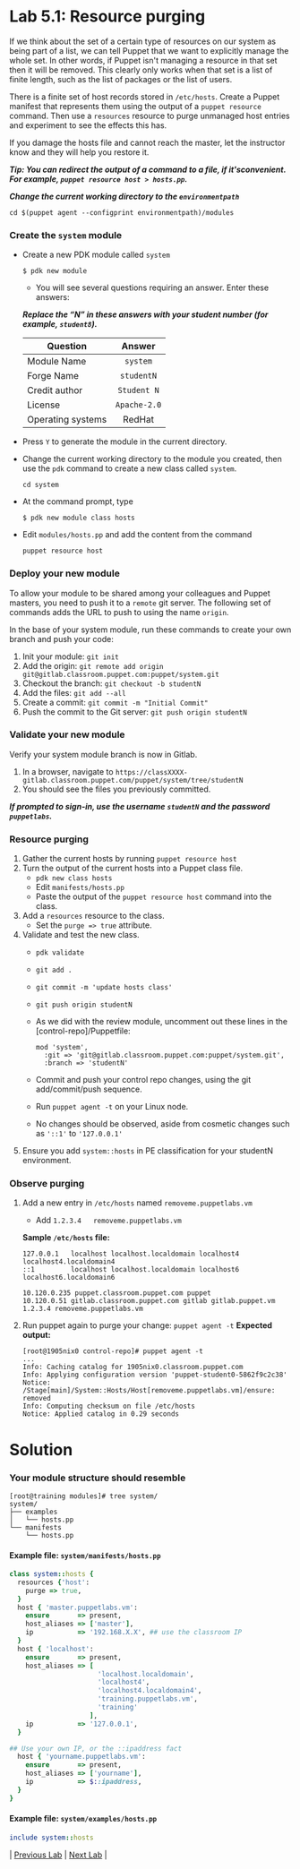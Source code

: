 # Lab 5.1: Resource purging

If we think about the set of a certain type of resources on our system as being part of a list, we can tell Puppet that we want to explicitly manage the whole set. In other words, if Puppet isn't managing a resource in that set then it will be removed. This clearly only works when that set is a list of finite length, such as the list of packages or the list of users.

There is a finite set of host records stored in `/etc/hosts`. Create a Puppet manifest that represents them using the output of a `puppet resource` command. Then use a `resources` resource to purge unmanaged host entries and experiment to see the effects this has.

If you damage the hosts file and cannot reach the master, let the instructor know and they will help you restore it.

**_Tip: You can redirect the output of a command to a file, if it'sconvenient. For example, `puppet resource host > hosts.pp`._**

**_Change the current working directory to the `environmentpath`_** 

  ```cd $(puppet agent --configprint environmentpath)/modules```

### Create the `system` module

* Create a new PDK module called `system`

  ```$ pdk new module```

  * You will see several questions requiring an answer. Enter these answers:

  **_Replace the “N” in these answers with your student number (for example, `student8`)._**

  | Question           | Answer              |
  | ------------------ |:-------------------:|
  | Module Name        | `system`            |
  | Forge Name         | `studentN`          |
  | Credit author      | `Student N`         |
  | License            | `Apache-2.0`        |
  | Operating systems  | RedHat              |

* Press `Y` to generate the module in the current directory.
* Change the current working directory to the module you created, then use the `pdk` command to create a new class called `system`.

  ```cd system```

* At the command prompt, type

  ```$ pdk new module class hosts```

* Edit `modules/hosts.pp` and add the content from the command

  ```puppet resource host```

### Deploy your new module

To allow your module to be shared among your colleagues and Puppet masters, you need to push it to a `remote` git server. The following set of commands adds the URL to push to using the name `origin`.

In the base of your system module, run these commands to create your own branch and push your code:

1. Init your module: `git init`
1. Add the origin: `git remote add origin git@gitlab.classroom.puppet.com:puppet/system.git`
1. Checkout the branch: `git checkout -b studentN`
1. Add the files: `git add --all`
1. Create a commit: `git commit -m "Initial Commit"`
1. Push the commit to the Git server: `git push origin studentN`

### Validate your new module

Verify your system module branch is now in Gitlab.

1. In a browser, navigate to
   `https://classXXXX-gitlab.classroom.puppet.com/puppet/system/tree/studentN`
1. You should see the files you previously committed.

  **_If prompted to sign-in, use the username `studentN` and the password `puppetlabs`._**

### Resource purging

1. Gather the current hosts by running `puppet resource host`
1. Turn the output of the current hosts into a Puppet class file.
    * `pdk new class hosts`
    * Edit `manifests/hosts.pp`
    * Paste the output of the `puppet resource host` command into the class.
1. Add a `resources` resource to the class.
    * Set the `purge => true` attribute.
1. Validate and test the new class.
    * `pdk validate`
    * `git add .`
    * `git commit -m 'update hosts class'`
    * `git push origin studentN`
    * As we did with the review module, uncomment out these lines in the [control-repo]/Puppetfile:
      
      ```
      mod 'system',
        :git => 'git@gitlab.classroom.puppet.com:puppet/system.git',
        :branch => 'studentN'
      ```

    * Commit and push your control repo changes, using the git add/commit/push sequence.
    * Run `puppet agent -t` on your Linux node.
    * No changes should be observed, aside from cosmetic changes such as `'::1'` to `'127.0.0.1'`
1. Ensure you add `system::hosts` in PE classification for your studentN environment.

### Observe purging
1. Add a new entry in `/etc/hosts` named `removeme.puppetlabs.vm`
    * Add `1.2.3.4   removeme.puppetlabs.vm`
    
    **Sample `/etc/hosts` file:**

    ```
    127.0.0.1   localhost localhost.localdomain localhost4 localhost4.localdomain4
    ::1         localhost localhost.localdomain localhost6 localhost6.localdomain6

    10.120.0.235 puppet.classroom.puppet.com puppet
    10.120.0.51 gitlab.classroom.puppet.com gitlab gitlab.puppet.vm
    1.2.3.4 removeme.puppetlabs.vm
    ```

1. Run puppet again to purge your change: `puppet agent -t`
    **Expected output:**

    ```
    [root@1905nix0 control-repo]# puppet agent -t
    ...
    Info: Caching catalog for 1905nix0.classroom.puppet.com
    Info: Applying configuration version 'puppet-student0-5862f9c2c38'
    Notice: /Stage[main]/System::Hosts/Host[removeme.puppetlabs.vm]/ensure: removed
    Info: Computing checksum on file /etc/hosts
    Notice: Applied catalog in 0.29 seconds
    ```

# Solution

### Your module structure should resemble

```shell
[root@training modules]# tree system/
system/
├── examples
│   └── hosts.pp
└── manifests
    └── hosts.pp
```

#### Example file: `system/manifests/hosts.pp`

```ruby
class system::hosts {
  resources {'host':
    purge => true,
  }
  host { 'master.puppetlabs.vm':
    ensure       => present,
    host_aliases => ['master'],
    ip           => '192.168.X.X', ## use the classroom IP
  }
  host { 'localhost':
    ensure       => present,
    host_aliases => [
                      'localhost.localdomain',
                      'localhost4',
                      'localhost4.localdomain4',
                      'training.puppetlabs.vm',
                      'training'
                    ],
    ip           => '127.0.0.1',
  }

## Use your own IP, or the ::ipaddress fact
  host { 'yourname.puppetlabs.vm':
    ensure       => present,
    host_aliases => ['yourname'],
    ip           => $::ipaddress,
  }
}
```

#### Example file: `system/examples/hosts.pp`

```ruby
include system::hosts
```

|  [Previous Lab](../lab-04.2-Puppet-run-reports)  |  [Next Lab](../lab-05.2-Defined-type)  |